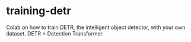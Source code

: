 # training-detr
Colab on how to train DETR, the intelligent object detector, with your own dataset.  DETR = Detection Transformer
